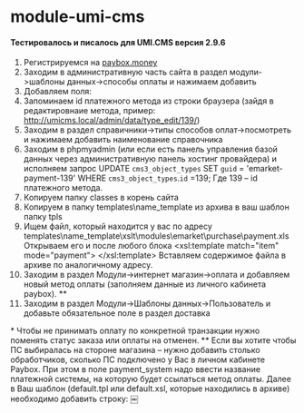 # module-umi-cms

#### Тестировалось и писалось для UMI.CMS версия 2.9.6

1. Регистрируемся на <a href="https://paybox.money" target="_blank">paybox.money</a>
2. Заходим в административную часть сайта в раздел модули->шаблоны данных->способы оплаты и нажимаем добавить
3. Добавляем поля:
4. Запоминаем id платежного метода из строки браузера (зайдя в редактировнаие метода, пример: http://umicms.local/admin/data/type_edit/139/)
5. Заходим в раздел справичники->типы способов оплат->посмотреть и нажимаем добавить наименование справочника
6. Заходим в phpmyadmin (или если есть панель управления базой данных через административную панель хостинг провайдера) и исполняем запрос
UPDATE `cms3_object_types` SET `guid` = 'emarket-payment-139' WHERE `cms3_object_types`.`id` =139;
Где 139 – id платежного метода.
7. Копируем папку classes в корень сайта
8. Копируем в папку templates\name_template из архива в ваш шаблон папку tpls
9. Ищем файл, который находится у вас по адресу templates\name_template\xslt\modules\emarket\purchase\payment.xls
Открываем его и после любого блока
<xsl:template match="item" mode="payment">
</xsl:template>
Вставляем содержимое файла в архиве по аналогичному адресу.
10. Заходим в раздел Модули->интернет магазин->оплата и добавляем новый метод оплаты (заполняем данные из личного кабинета paybox). **
11. Заходим в раздел Модули->Шаблоны данных->Пользователь и добавьте обязательное поле в раздел доставка

\* Чтобы не принимать оплату по конкретной транзакции нужно поменять статус заказа или оплаты на отменен.
** Если вы хотите чтобы ПС выбиралась на стороне магазина – нужно добавить столько обработчиков, сколько ПС подключено у Вас в личном кабинете Paybox. При этом в поле payment_system надо ввести название платежной системы, на которую будет ссылаться метод оплаты. Далее в Ваш шаблон (default.tpl или default.xsl, которые находились в архиве) необходимо добавить строку:
￼<input type="hidden" name="pg_payment_system" value="%pg_payment_system%" />

